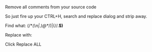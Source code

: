 Remove all comments from your source code

So just fire up your CTRL+H, search and replace dialog and strip away.

Find what:  (/\**(\n|.)@\**/)|(//.**$)**

Replace with:

Click Replace ALL